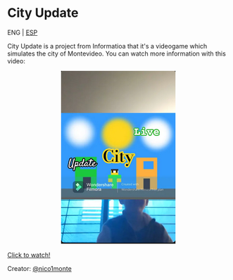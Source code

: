 # City Update

ENG | [ESP](https://github.com/nico1monte/city_update/blob/main/README.es_ES.md)

City Update is a project from Informatioa that it's a videogame which simulates the city of Montevideo. You can watch more information with this video:

<div align="center">
  <picture>
    <source media="(prefers-color-scheme: dark)" srcset="./readme_pictures/short-city_update_presentation.PNG">
    <img alt="City Update Presentation Short Image" src="./readme_pictures/short-city_update_presentation.PNG">
  </picture>
</div>

[Click to watch!](https://www.youtube.com/shorts/-fL3rMuZjq0)

Creator: [@nico1monte](https://github.com/nico1monte)
